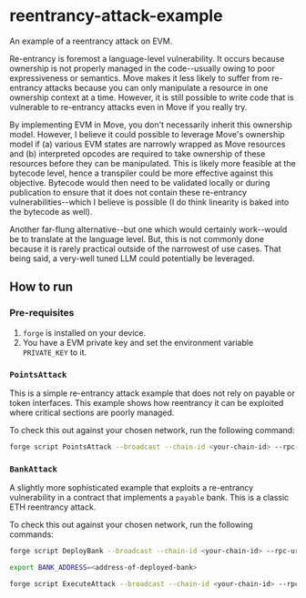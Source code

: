 # reentrancy-attack-example
An example of a reentrancy attack on EVM.

Re-entrancy is foremost a language-level vulnerability. It occurs because ownership is not properly managed in the code--usually owing to poor expressiveness or semantics. Move makes it less likely to suffer from re-entrancy attacks because you can only manipulate a resource in one ownership context at a time. However, it is still possible to write code that is vulnerable to re-entrancy attacks even in Move if you really try. 

By implementing EVM in Move, you don't necessarily inherit this ownership model. However, I believe it could possible to leverage Move's ownership model if (a) various EVM states are narrowly wrapped as Move resources and (b) interpreted opcodes are required to take ownership of these resources before they can be manipulated. This is likely more feasible at the bytecode level, hence a transpiler could be more effective against this objective. Bytecode would then need to be validated locally or during publication to ensure that it does not contain these re-entrancy vulnerabilities--which I believe is possible (I do think linearity is baked into the bytecode as well). 

Another far-flung alternative--but one which would certainly work--would be to translate at the language level. But, this is not commonly done because it is rarely practical outside of the narrowest of use cases. That being said, a very-well tuned LLM could potentially be leveraged. 

## How to run

### Pre-requisites
1. `forge` is installed on your device.
2. You have a EVM private key and set the environment variable `PRIVATE_KEY` to it.

### `PointsAttack`
This is a simple re-entrancy attack example that does not rely on payable or token interfaces. This example shows how reentrancy it can be exploited where critical sections are poorly managed.

To check this out against your chosen network, run the following command:

```bash
forge script PointsAttack --broadcast --chain-id <your-chain-id> --rpc-url <your-network> --sender <your-address> --private-key $PRIVATE_KEY
```

### `BankAttack`
A slightly more sophisticated example that exploits a re-entrancy vulnerability in a contract that implements a `payable` bank. This is a classic ETH reentrancy attack.

To check this out against your chosen network, run the following commands:

```bash
forge script DeployBank --broadcast --chain-id <your-chain-id> --rpc-url <your-network> --sender <your-address> --private-key $PRIVATE_KEY

export BANK_ADDRESS=<address-of-deployed-bank>

forge script ExecuteAttack --broadcast --chain-id <your-chain-id> --rpc-url <your-network> --sender <your-address> --private-key $PRIVATE_KEY --bank-address $BANK_ADDRESS
```
